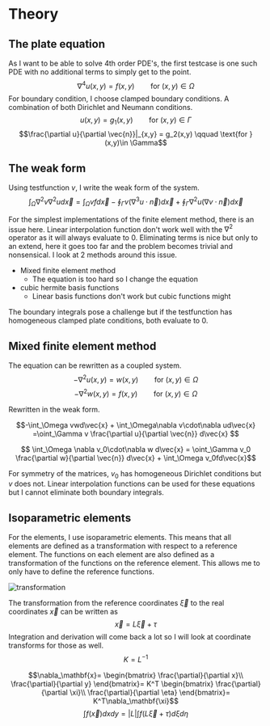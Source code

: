 # Theory
## The plate equation
As I want to be able to solve 4th order PDE's, the first testcase is one such PDE with no additional terms to simply get to the point.
$$\nabla^4u(x,y) = f(x,y) \qquad \text{for } (x,y)\in \Omega$$
For boundary condition, I choose clamped boundary conditions. A combination of both Dirichlet and Neumann conditions.
$$u(x,y) = g_1(x,y) \qquad \text{for } (x,y)\in \Gamma$$
$$\frac{\partial u}{\partial \vec{n}}|_{x,y} = g_2(x,y) \qquad \text{for } (x,y)\in \Gamma$$

## The weak form
Using testfunction $v$, I write the weak form of the system.
$$\int_\Omega \nabla^2v\nabla^2u d\vec{x} = \int_\Omega vf d\vec{x} -
\oint_\Gamma v (\nabla^3u\cdot\vec{n}) d\vec{x}
+\oint_\Gamma \nabla^2u(\nabla v\cdot\vec{n})d\vec{x}$$

For the simplest implementations of the finite element method, there is an issue here. Linear interpolation function don't work well with the $\nabla^2$ operator as it will always evaluate to 0. Eliminating terms is nice but only to an extend, here it goes too far and the problem becomes trivial and nonsensical. I look at 2 methods around this issue.
- Mixed finite element method
  - The equation is too hard so I change the equation
- cubic hermite basis functions
  - Linear basis functions don't work but cubic functions might
 
The boundary integrals pose a challenge but if the testfunction has homogeneous clamped plate conditions, both evaluate to 0. 

## Mixed finite element method
The equation can be rewritten as a coupled system.
$$-\nabla^2u(x,y) = w(x,y) \qquad \text{for } (x,y)\in \Omega$$
$$-\nabla^2w(x,y) = f(x,y) \qquad \text{for } (x,y)\in \Omega$$

Rewritten in the weak form.

$$-\int_\Omega vwd\vec{x} + \int_\Omega\nabla v\cdot\nabla ud\vec{x}
    =\oint_\Gamma v  \frac{\partial u}{\partial \vec{n}} d\vec{x} $$
    
$$ \int_\Omega \nabla v_0\cdot\nabla w d\vec{x} =
    \oint_\Gamma v_0 \frac{\partial w}{\partial \vec{n}} d\vec{x} + \int_\Omega v_0fd\vec{x}$$

For symmetry of the matrices, $v_0$ has homogeneous Dirichlet conditions but $v$ does not. Linear interpolation functions can be used for these equations but I cannot eliminate both boundary integrals. 

## Isoparametric elements
For the elements, I use isoparametric elements. This means that all elements are defined as a transformation with respect to a reference element. The functions on each element are also defined as a transformation of the functions on the reference element. This allows me to only have to define the reference functions. 

![transformation](https://github.com/StormieWormie/PlateDeformation/assets/46678214/d5adc4e0-c8a7-49c8-8b31-5d9faae0dfe4)

The transformation from the reference coordinates $\vec{\xi}$ to the real coordinates $\vec{x}$ can be written as
$$\vec{x} = L\vec{\xi} + \tau$$
Integration and derivation will come back a lot so I will look at coordinate transforms for those as well.
$$K=L^{-1}$$

$$\nabla_\mathbf{x}=
 \begin{bmatrix}
    \frac{\partial}{\partial x}\\
    \frac{\partial}{\partial y}
\end{bmatrix}=
K^T
\begin{bmatrix}
    \frac{\partial}{\partial \xi}\\
    \frac{\partial}{\partial \eta}
\end{bmatrix}=
K^T\nabla_\mathbf{\xi}$$
$$\int f(\vec{x}) dxdy = |L|\int f(L\vec{\xi} + \tau) d\xi d\eta$$
